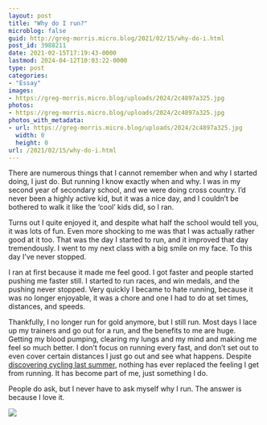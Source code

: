```yaml
---
layout: post
title: "Why do I run?"
microblog: false
guid: http://greg-morris.micro.blog/2021/02/15/why-do-i.html
post_id: 3988211
date: 2021-02-15T17:19:43-0000
lastmod: 2024-04-12T10:03:22-0000
type: post
categories:
- "Essay"
images:
- https://greg-morris.micro.blog/uploads/2024/2c4897a325.jpg
photos:
- https://greg-morris.micro.blog/uploads/2024/2c4897a325.jpg
photos_with_metadata:
- url: https://greg-morris.micro.blog/uploads/2024/2c4897a325.jpg
  width: 0
  height: 0
url: /2021/02/15/why-do-i.html
---
```

<!--kg-card-begin: html--><p>There are numerous things that I cannot remember when and why I started doing, I just do. But running I know exactly when and why. I was in my second year of secondary school, and we were doing cross country. I’d never been a highly active kid, but it was a nice day, and I couldn’t be bothered to walk it like the ‘cool’ kids did, so I ran.</p>
<p>Turns out I quite enjoyed it, and despite what half the school would tell you, it was lots of fun. Even more shocking to me was that I was actually rather good at it too. That was the day I started to run, and it improved that day tremendously. I went to my next class with a big smile on my face. To this day I’ve never stopped.</p>
<p>I ran at first because it made me feel good. I got faster and people started pushing me faster still. I started to run races, and win medals, and the pushing never stopped. Very quickly I became to hate running, because it was no longer enjoyable, it was a chore and one I had to do at set times, distances, and speeds.</p>
<p>Thankfully, I no longer run for gold anymore, but I still run. Most days I lace up my trainers and go out for a run, and the benefits to me are huge. Getting my blood pumping, clearing my lungs and my mind and making me feel so much better. I don’t focus on running every fast, and don’t set out to even cover certain distances I just go out and see what happens. Despite <a href="https://gr36.com/injured-best-thing-health/">discovering cycling last summer</a>, nothing has ever replaced the feeling I get from running. It has become part of me, just something I do.</p>
<p>People do ask, but I never have to ask myself why I run. The answer is because I love it.</p>
<p><img src="uploads/2024/2c4897a325.jpg" /></p>
<!--kg-card-end: html-->
